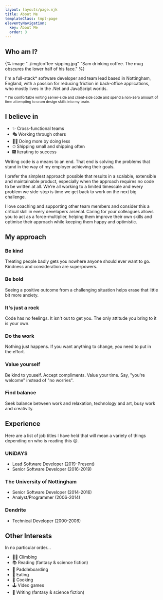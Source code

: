 ```yaml
---
layout: layouts/page.njk
title: About Me
templateClass: tmpl-page
eleventyNavigation:
  key: About Me
  order: 3
---
```


## Who am I?

<div class="text-center round-image-wrapper">
  {% image "../img/coffee-sipping.jpg" "Sam drinking coffee. The mug obscures the lower half of his face." %}
</div>

I'm a full-stack\* software developer and team lead based in Nottingham, England, with a passion for reducing friction in back-office applications, who mostly lives in the .Net and JavaScript worlds.

<sub>\* I'm comfortable writing server-side and client-side code and spend a non-zero amount of time attempting to cram design skills into my brain.</sub>

## I believe in

<ul class="list-style-none">
  <li>✨ Cross-functional teams</li>
  <li>🎭 Working through others</li>
  <li>🧙‍♂️ Doing more by doing less</li>
  <li>⏱ Shipping small and shipping often</li>
  <li>🎆 Iterating to success</li>
</ul>

Writing code is a means to an end. That end is solving the problems that stand in the way of my employer achieving their goals.

I prefer the simplest approach possible that results in a scalable, extensible and maintainable product, especially when the approach requires no code to be written at all. We're all working to a limited timescale and every problem we side-step is time we get back to work on the next big challenge.

I love coaching and supporting other team members and consider this a critical skill in every developers arsenal. Caring for your colleagues allows you to act as a force-multiplier, helping them improve their own skills and optimise their approach while keeping them happy and optimistic.

## My approach

### Be kind

Treating people badly gets you nowhere anyone should ever want to go. Kindness and consideration are superpowers.

### Be bold

Seeing a positive outcome from a challenging situation helps erase that little bit more anxiety.

### It's just a rock

Code has no feelings. It isn't out to get you. The only attitude you bring to it is your own.

### Do the work

Nothing just happens. If you want anything to change, you need to put in the effort.

### Value yourself

Be kind to youself. Accept compliments. Value your time. Say, "you're welcome" instead of "no worries".

### Find balance

Seek balance between work and relaxation, technology and art, busy work and creativity.

## Experience

Here are a list of job titles I have held that will mean a variety of things depending on who is reading this 😉.

### UNiDAYS

- Lead Software Developer (2019-Present)
- Senior Software Developer (2016-2019)

### The University of Nottingham

- Senior Software Developer (2014-2016)
- Analyst/Programmer (2006-2014)

### Dendrite

- Technical Developer (2000-2006)

## Other Interests

In no particular order...

<ul class="list-style-none">
  <li>🧗‍♂️ Climbing</li>
  <li>📚 Reading (fantasy & science fiction)</li>
  <li>🌊 Paddleboarding</li>
  <li>🍕 Eating</li>
  <li>🍳 Cooking</li>
  <li>🕹 Video games</li>
  <li>🧾 Writing (fantasy & science fiction)</li>
</ul>
